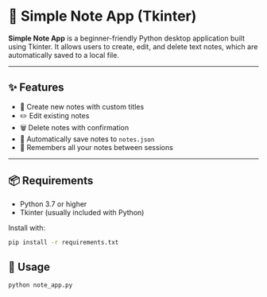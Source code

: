 # 📝 Simple Note App (Tkinter)

**Simple Note App** is a beginner-friendly Python desktop application built using Tkinter. It allows users to create, edit, and delete text notes, which are automatically saved to a local file.

---

## ✨ Features

- 📄 Create new notes with custom titles
- ✏️ Edit existing notes
- 🗑 Delete notes with confirmation
- 💾 Automatically save notes to `notes.json`
- 🧠 Remembers all your notes between sessions

---

## 📦 Requirements

- Python 3.7 or higher
- Tkinter (usually included with Python)

Install with:

```bash
pip install -r requirements.txt
```

## 🚀 Usage
```bash
python note_app.py
```